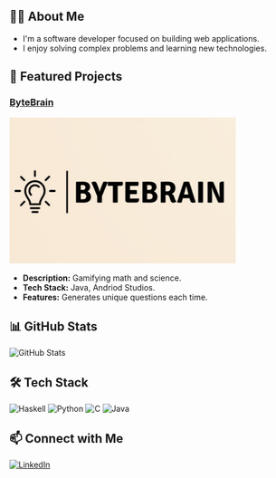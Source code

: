 ## 👨‍💻 About Me
- I'm a software developer focused on building web applications.
- I enjoy solving complex problems and learning new technologies.

## 🚀 Featured Projects
### [ByteBrain](https://github.com/Toluwaleke765/ByteBrain)
<img src="image.png" alt="Project Screenshot" width="400"/>

- **Description:** Gamifying math and science.
- **Tech Stack:** Java, Andriod Studios.
- **Features:** Generates unique questions each time.

## 📊 GitHub Stats
![GitHub Stats](https://github-readme-stats.vercel.app/api?username=NoahCardoso&show_icons=true)

## 🛠️ Tech Stack
![Haskell](https://img.shields.io/badge/-Haskell-5e5086?style=flat-square&logo=haskell)
![Python](https://img.shields.io/badge/-Python-3776AB?style=flat-square&logo=python)
![C](https://img.shields.io/badge/-C-00599C?style=flat-square&logo=c)
![Java](https://img.shields.io/badge/-Java-007396?style=flat-square&logo=java)

## 📫 Connect with Me
[![LinkedIn](https://img.shields.io/badge/-LinkedIn-blue?style=flat-square&logo=linkedin)](https://www.linkedin.com/in/noah-cardoso/)

